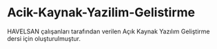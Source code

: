 # Acik-Kaynak-Yazilim-Gelistirme
HAVELSAN çalışanları tarafından verilen Açık Kaynak Yazılım Geliştirme dersi için oluşturulmuştur. 
